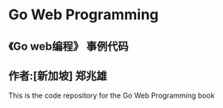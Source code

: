 # Go Web Programming
## 《Go web编程》 事例代码
## 作者:[新加坡]  郑兆雄

This is the code repository for the Go Web Programming book
